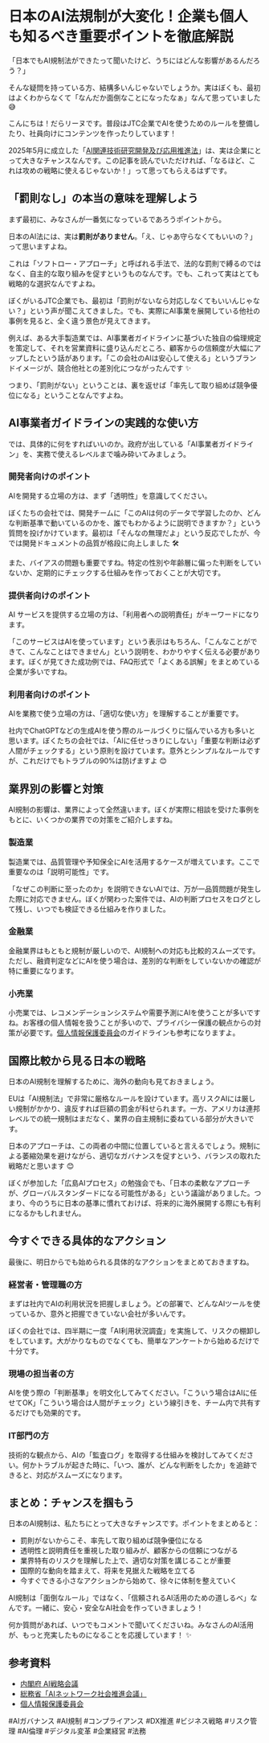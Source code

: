 # 日本のAI法規制が大変化！企業も個人も知るべき重要ポイントを徹底解説

「日本でもAI規制法ができたって聞いたけど、うちにはどんな影響があるんだろう？」

そんな疑問を持っている方、結構多いんじゃないでしょうか。実はぼくも、最初はよくわからなくて「なんだか面倒なことになったなぁ」なんて思っていました 😅

こんにちは！だらリーヌです。普段はJTC企業でAIを使うためのルールを整備したり、社員向けにコンテンツを作ったりしています！

2025年5月に成立した「[AI関連技術研究開発及び応用推進法](https://www8.cao.go.jp/cstp/ai/ai_senryaku/ai_senryaku.html)」は、実は企業にとって大きなチャンスなんです。この記事を読んでいただければ、「なるほど、これは攻めの戦略に使えるじゃないか！」って思ってもらえるはずです。

## 「罰則なし」の本当の意味を理解しよう

まず最初に、みなさんが一番気になっているであろうポイントから。

日本のAI法には、実は**罰則がありません**。「え、じゃあ守らなくてもいいの？」って思いますよね。

これは「ソフトロー・アプローチ」と呼ばれる手法で、法的な罰則で縛るのではなく、自主的な取り組みを促すというものなんです。でも、これって実はとても戦略的な選択なんですよね。

ぼくがいるJTC企業でも、最初は「罰則がないなら対応しなくてもいいんじゃない？」という声が聞こえてきました。でも、実際にAI事業を展開している他社の事例を見ると、全く違う景色が見えてきます。

例えば、ある大手製造業では、AI事業者ガイドラインに基づいた独自の倫理規定を策定して、それを営業資料に盛り込んだところ、顧客からの信頼度が大幅にアップしたという話があります。「この会社のAIは安心して使える」というブランドイメージが、競合他社との差別化につながったんです ✨

つまり、「罰則がない」ということは、裏を返せば「率先して取り組めば競争優位になる」ということなんですよね。

## AI事業者ガイドラインの実践的な使い方

では、具体的に何をすればいいのか。政府が出している「AI事業者ガイドライン」を、実務で使えるレベルまで噛み砕いてみましょう。

### 開発者向けのポイント

AIを開発する立場の方は、まず「透明性」を意識してください。

ぼくたちの会社では、開発チームに「このAIは何のデータで学習したのか、どんな判断基準で動いているのかを、誰でもわかるように説明できますか？」という質問を投げかけています。最初は「そんなの無理だよ」という反応でしたが、今では開発ドキュメントの品質が格段に向上しました 🛠️

また、バイアスの問題も重要ですね。特定の性別や年齢層に偏った判断をしていないか、定期的にチェックする仕組みを作っておくことが大切です。

### 提供者向けのポイント

AI サービスを提供する立場の方は、「利用者への説明責任」がキーワードになります。

「このサービスはAIを使っています」という表示はもちろん、「こんなことができて、こんなことはできません」という説明を、わかりやすく伝える必要があります。ぼくが見てきた成功例では、FAQ形式で「よくある誤解」をまとめている企業が多いですね。

### 利用者向けのポイント

AIを業務で使う立場の方は、「適切な使い方」を理解することが重要です。

社内でChatGPTなどの生成AIを使う際のルールづくりに悩んでいる方も多いと思います。ぼくたちの会社では、「AIに任せっきりにしない」「重要な判断は必ず人間がチェックする」という原則を設けています。意外とシンプルなルールですが、これだけでもトラブルの90%は防げますよ 😊

## 業界別の影響と対策

AI規制の影響は、業界によって全然違います。ぼくが実際に相談を受けた事例をもとに、いくつかの業界での対策をご紹介しますね。

### 製造業

製造業では、品質管理や予知保全にAIを活用するケースが増えています。ここで重要なのは「説明可能性」です。

「なぜこの判断に至ったのか」を説明できないAIでは、万が一品質問題が発生した際に対応できません。ぼくが関わった案件では、AIの判断プロセスをログとして残し、いつでも検証できる仕組みを作りました。

### 金融業

金融業界はもともと規制が厳しいので、AI規制への対応も比較的スムーズです。ただし、融資判定などにAIを使う場合は、差別的な判断をしていないかの確認が特に重要になります。

### 小売業

小売業では、レコメンデーションシステムや需要予測にAIを使うことが多いですね。お客様の個人情報を扱うことが多いので、プライバシー保護の観点からの対策が必要です。[個人情報保護委員会](https://www.ppc.go.jp/)のガイドラインも参考になりますよ。

## 国際比較から見る日本の戦略

日本のAI規制を理解するために、海外の動向も見ておきましょう。

EUは「AI規制法」で非常に厳格なルールを設けています。高リスクAIには厳しい規制がかかり、違反すれば巨額の罰金が科せられます。一方、アメリカは連邦レベルでの統一規制はまだなく、業界の自主規制に委ねている部分が大きいです。

日本のアプローチは、この両者の中間に位置していると言えるでしょう。規制による萎縮効果を避けながら、適切なガバナンスを促すという、バランスの取れた戦略だと思います 😊

ぼくが参加した「広島AIプロセス」の勉強会でも、「日本の柔軟なアプローチが、グローバルスタンダードになる可能性がある」という議論がありました。つまり、今のうちに日本の基準に慣れておけば、将来的に海外展開する際にも有利になるかもしれません。

## 今すぐできる具体的なアクション

最後に、明日からでも始められる具体的なアクションをまとめておきますね。

### 経営者・管理職の方

まずは社内でAIの利用状況を把握しましょう。どの部署で、どんなAIツールを使っているか、意外と把握できていない会社が多いんです。

ぼくの会社では、四半期に一度「AI利用状況調査」を実施して、リスクの棚卸しをしています。大がかりなものでなくても、簡単なアンケートから始めるだけで十分です。

### 現場の担当者の方

AIを使う際の「判断基準」を明文化してみてください。「こういう場合はAIに任せてOK」「こういう場合は人間がチェック」という線引きを、チーム内で共有するだけでも効果的です。

### IT部門の方

技術的な観点から、AIの「監査ログ」を取得する仕組みを検討してみてください。何かトラブルが起きた時に、「いつ、誰が、どんな判断をしたか」を追跡できると、対応がスムーズになります。

## まとめ：チャンスを掴もう

日本のAI規制は、私たちにとって大きなチャンスです。ポイントをまとめると：

- 罰則がないからこそ、率先して取り組めば競争優位になる
- 透明性と説明責任を重視した取り組みが、顧客からの信頼につながる  
- 業界特有のリスクを理解した上で、適切な対策を講じることが重要
- 国際的な動向を踏まえて、将来を見据えた戦略を立てる
- 今すぐできる小さなアクションから始めて、徐々に体制を整えていく

AI規制は「面倒なルール」ではなく、「信頼されるAI活用のための道しるべ」なんです。一緒に、安心・安全なAI社会を作っていきましょう！

何か質問があれば、いつでもコメントで聞いてくださいね。みなさんのAI活用が、もっと充実したものになることを応援しています！ ✨

## 参考資料

- [内閣府 AI戦略会議](https://www8.cao.go.jp/cstp/ai/ai_senryaku/ai_senryaku.html)
- [総務省「AIネットワーク社会推進会議」](https://www.soumu.go.jp/main_sosiki/kenkyu/ai_network/)
- [個人情報保護委員会](https://www.ppc.go.jp/)

#AIガバナンス #AI規制 #コンプライアンス #DX推進 #ビジネス戦略 #リスク管理 #AI倫理 #デジタル変革 #企業経営 #法務